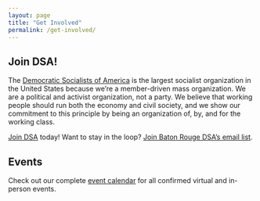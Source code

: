 ```yaml
---
layout: page
title: "Get Involved"
permalink: /get-involved/
---
```


<h2>Join DSA!</h2>

The [Democratic Socialists of America](https://www.dsausa.org/) is the largest socialist organization in the United States because we’re a member-driven mass organization. We are a political and activist organization, not a party. We believe that working people should run both the economy and civil society, and we show our commitment to this principle by being an organization of, by, and for the working class.

[Join DSA](https://act.dsausa.org/donate/membership/?source=Baton%20Rouge) today!
Want to stay in the loop? [Join Baton Rouge DSA’s email list](https://actionnetwork.org/forms/join-brdsa).

<h2>Events</h2>

Check out our complete [event calendar](../calendar) for all confirmed virtual and in-person events.
